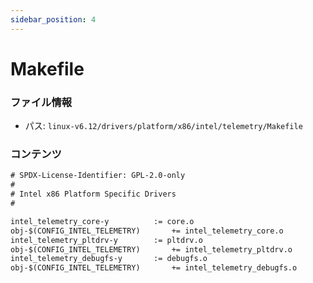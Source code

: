 ```yaml
---
sidebar_position: 4
---
```

# Makefile

### ファイル情報

- パス: `linux-v6.12/drivers/platform/x86/intel/telemetry/Makefile`

### コンテンツ

```txt
# SPDX-License-Identifier: GPL-2.0-only
#
# Intel x86 Platform Specific Drivers
#

intel_telemetry_core-y			:= core.o
obj-$(CONFIG_INTEL_TELEMETRY)		+= intel_telemetry_core.o
intel_telemetry_pltdrv-y		:= pltdrv.o
obj-$(CONFIG_INTEL_TELEMETRY)		+= intel_telemetry_pltdrv.o
intel_telemetry_debugfs-y		:= debugfs.o
obj-$(CONFIG_INTEL_TELEMETRY)		+= intel_telemetry_debugfs.o

```

